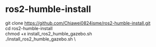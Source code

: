 # ros2-humble-install

git clone https://github.com/Chiawei0824isme/ros2-humble-install.git \
cd ros2-humble-install \
chmod +x install_ros2_humble_gazebo.sh \
./install_ros2_humble_gazebo.sh \

